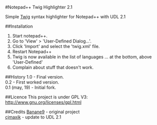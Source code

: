 #Notepad++ Twig Highlighter 2.1

Simple [Twig](http://twig.sensiolabs.org/) syntax highlighter for Notepad++ with UDL 2.1

##Installation
1.  Start notepad++.
2.  Go to 'View' > 'User-Defined Dialog...'.
3.  Click 'Import' and select the 'twig.xml' file.
4.  Restart Notepad++
5.  Twig is now available in the list of languages ... at the bottom, above 'User-Defined'
6.  Complain about stuff that doesn't work.

##History
1.0 - Final version.<br/>
0.2 - First worked version.<br/>
0.1 (may, 19) - Initial fork.

##Licence
This project is under GPL V3: http://www.gnu.org/licenses/gpl.html

##Credits
[Banane9](https://github.com/Banane9/notepadplusplus-twig) - original project<br/>
[cjmaxik](http://cjmaxik.ru) - update to UDL 2.1

